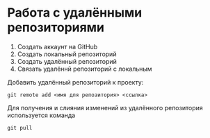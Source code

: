 # Работа с удалёнными репозиториями
1. Создать аккаунт на GitHub
2. Создать локальный репозиторий
3. Создать удалённый репозиторий
4. Связать удалённй репозиторий с локальным

Добавить удалённый репозиторий к проекту:
```
git remote add <имя для репозитория> <ссылка>
```

Для получения и слияния изменений из удалённого репозитория используется команда 
```
git pull
```